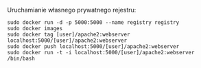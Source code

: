 Uruchamianie własnego prywatnego rejestru:
```
sudo docker run -d -p 5000:5000 --name registry registry
sudo docker images
sudo docker tag [user]/apache2:webserver localhost:5000/[user]/apache2:webserver
sudo docker push localhost:5000/[user]/apache2:webserver
sudo docker run -t -i localhost:5000/[user]/apache2:webserver /bin/bash
```
